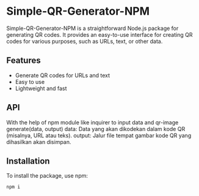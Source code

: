 # Simple-QR-Generator-NPM

Simple-QR-Generator-NPM is a straightforward Node.js package for generating QR codes. It provides an easy-to-use interface for creating QR codes for various purposes, such as URLs, text, or other data.

## Features
- Generate QR codes for URLs and text
- Easy to use
- Lightweight and fast

## API

With the help of npm module like
inquirer to input data and
qr-image generate(data, output)
data: Data yang akan dikodekan dalam kode QR (misalnya, URL atau teks).
output: Jalur file tempat gambar kode QR yang dihasilkan akan disimpan.


## Installation
To install the package, use npm:
```bash
npm i

